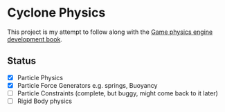 # Cyclone Physics

This project is my attempt to follow along with the [Game physics engine development book](https://www.google.com/books/edition/Game_Physics_Engine_Development/xdkjjlNdzBsC?hl=ar&gbpv=0).

## Status

- [X] Particle Physics
- [X] Particle Force Generators e.g. springs, Buoyancy
- [ ] Particle Constraints (complete, but buggy, might come back to it later)
- [ ] Rigid Body physics
